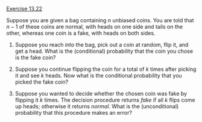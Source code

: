 [Exercise 13.22](ex_22/)

Suppose you are given a bag containing $n$ unbiased coins. You are told
that $n-1$ of these coins are normal, with heads on one side and tails
on the other, whereas one coin is a fake, with heads on both sides.

1.  Suppose you reach into the bag, pick out a coin at random, flip it,
    and get a head. What is the (conditional) probability that the coin
    you chose is the fake coin?

2.  Suppose you continue flipping the coin for a total of $k$ times
    after picking it and see $k$ heads. Now what is the conditional
    probability that you picked the fake coin?

3.  Suppose you wanted to decide whether the chosen coin was fake by
    flipping it $k$ times. The decision procedure returns ${fake}$ if
    all $k$ flips come up heads; otherwise it returns ${normal}$. What
    is the (unconditional) probability that this procedure makes an
    error?
